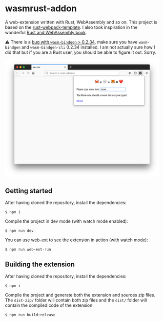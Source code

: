 # wasmrust-addon

A web-extension written with Rust, WebAssembly and so on. This project is based
on the
[rust-webpack-template](https://github.com/rustwasm/rust-webpack-template). I
also took inspiration in the wonderful [Rust and WebAssembly
book](https://rustwasm.github.io/book/introduction.html).

:warning: There is a [bug with `wasm-bindgen` >
0.2.34](https://github.com/rustwasm/wasm-bindgen/issues/1246), make sure you
have `wasm-bindgen` and `wasm-bindgen-cli` 0.2.34 installed. I am not actually
sure how I did that but if you are a Rust user, you should be able to figure it
out. Sorry.

<p align="center"><img src="docs/screenshot.png"></p>

## Getting started

After having cloned the repository, install the dependencies:

```
$ npm i
```

Compile the project in dev mode (with watch mode enabled):

```
$ npm run dev
```

You can use [web-ext](https://github.com/mozilla/web-ext) to see the extension
in action (with watch mode):

```
$ npm run web-ext-run
```

## Building the extension

After having cloned the repository, install the dependencies:

```
$ npm i
```

Compile the project and generate both the extension and sources zip files. The
`dist-zip/` folder will contain both zip files and the `dist/` folder will
contain the compiled code of the extension:

```
$ npm run build:release
```
